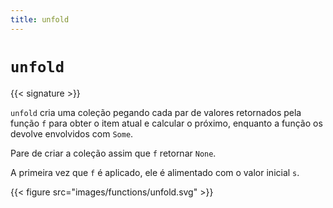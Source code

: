 ```yaml
---
title: unfold
---
```


# `unfold`

{{< signature >}}

`unfold` cria uma coleção pegando cada par de valores retornados pela função `f` para obter o item atual e calcular o próximo, enquanto a função os devolve envolvidos com `Some`.

Pare de criar a coleção assim que `f` retornar `None`.

A primeira vez que `f` é aplicado, ele é alimentado com o valor inicial `s`.

{{< figure src="images/functions/unfold.svg" >}}
